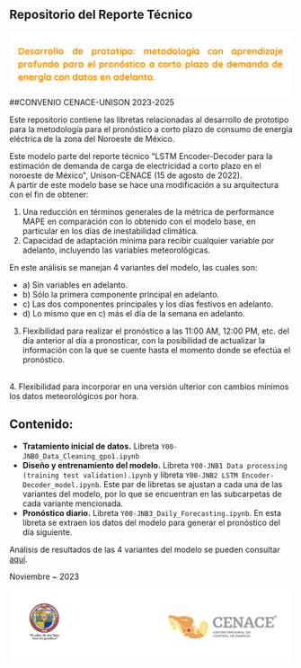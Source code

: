 

## Repositorio del Reporte Técnico 

<div align="center">  
<img src="https://github.com/yanhmada/Biociencias_2023/blob/dbb966a406a5c67c797517a251a514ca9fc65ef7/Mycorrhiza/title.png"
</div>

<div align="left">
##CONVENIO CENACE-UNISON 2023-2025

Este repositorio contiene las libretas relacionadas al desarrollo de prototipo para la metodología para el pronóstico a corto plazo de consumo de energía eléctrica de la zona del Noroeste de México.


Este modelo parte del reporte técnico "LSTM Encoder-Decoder para la estimación de demanda de carga de electricidad a corto plazo en el noroeste de México", Unison-CENACE (15 de agosto de 2022).  
A partir de este modelo base se hace una modificación a su arquitectura con el fin de obtener:

1. Una reducción en términos generales de la métrica de performance MAPE en comparación con lo obtenido con el modelo base, en particular en los días de inestabilidad climática.
2. Capacidad de adaptación mínima para recibir cualquier variable por adelanto, incluyendo las variables meteorológicas.  

En este análisis se manejan 4 variantes del modelo, las cuales son:
* a) Sin variables en adelanto.
* b) Sólo la primera componente principal en adelanto.
* c) Las dos componentes principales y los días festivos en adelanto.
* d) Lo mismo que en c) más el día de la semana en adelanto. <br>

3. Flexibilidad para realizar el pronóstico a las 11:00 AM, 12:00 PM, etc. del día anterior al día a pronosticar, con la posibilidad de actualizar la información con la que se cuente hasta el momento donde se efectúa el pronóstico.
<br>
4. Flexibilidad para incorporar en una versión ulterior con cambios mínimos los datos meteorológicos por hora.

## Contenido:
- **Tratamiento inicial de datos.** Libreta `Y00-JNB0_Data_Cleaning_gpo1.ipynb`
- **Diseño y entrenamiento del modelo.** Libreta `Y00-JNB1 Data processing (training test validation).ipynb` y libreta `Y00-JNB2 LSTM Encoder-Decoder_model.ipynb`. Este par de libretas se ajustan a cada una de las variantes del modelo, por lo que se encuentran en las subcarpetas de cada variante mencionada.
- **Pronóstico diario.** Libreta `Y00-JNB3_Daily_Forecasting.ipynb`. En esta libreta se extraen los datos del modelo para generar el pronóstico del día siguiente.

Análisis de resultados de las 4 variantes del modelo se pueden consultar [aquí](https://2023fmodel.streamlit.app/).

Noviembre ~ 2023
</div>
<div align="center">
  <img src="https://github.com/yanhmada/Biociencias_2023/blob/6fea1932a416d32d2df1a5db0691ac795686db06/Mycorrhiza/bottom_cenace.png">
</div>
